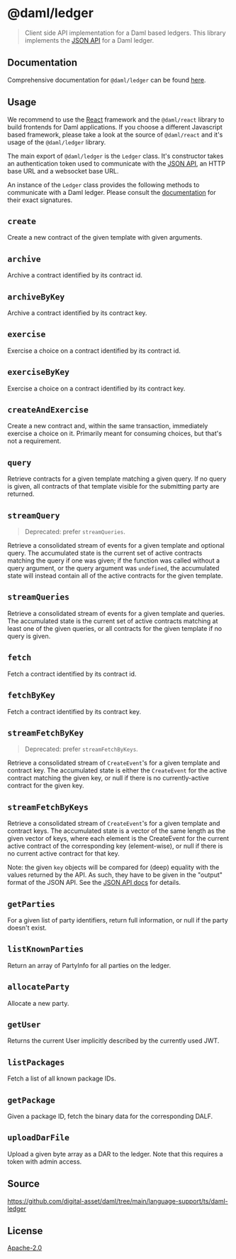 # @daml/ledger

> Client side API implementation for a Daml based ledgers. This library implements the [JSON
> API](https://docs.daml.com/json-api/index.html) for a Daml ledger.

<!-- START_BACKLINK -->

## Documentation

Comprehensive documentation for `@daml/ledger` can be found
[here](https://docs.daml.com/0.0.0-SDKVERSION/app-dev/bindings-ts/daml-ledger/index.html).

<!-- END_BACKLINK -->

## Usage

We recommend to use the [React](https://reactjs.org) framework and the `@daml/react` library to
build frontends for Daml applications. If you choose a different Javascript based framework, please
take a look at the source of `@daml/react` and it's usage of the `@daml/ledger` library.

The main export of `@daml/ledger` is the `Ledger` class. It's constructor takes an authentication
token used to communicate with the [JSON API](https://docs.daml.com/json-api/index.html), an HTTP
base URL and a websocket base URL.

An instance of the `Ledger` class provides the following methods to communicate with a Daml ledger.
Please consult the
[documentation](https://docs.daml.com/app-dev/bindings-ts/daml-ledger/classes/Ledger.html)
for their exact signatures.

`create`
--------
Create a new contract of the given template with given arguments.

`archive`
---------
Archive a contract identified by its contract id.

`archiveByKey`
--------------
Archive a contract identified by its contract key.

`exercise`
----------
Exercise a choice on a contract identified by its contract id.

`exerciseByKey`
---------------
Exercise a choice on a contract identified by its contract key.

`createAndExercise`
-------------------

Create a new contract and, within the same transaction, immediately exercise a
choice on it. Primarily meant for consuming choices, but that's not a
requirement.

`query`
-------
Retrieve contracts for a given template matching a given query. If no query is given, all contracts
of that template visible for the submitting party are returned.

`streamQuery`
-------------

> Deprecated: prefer `streamQueries`.

Retrieve a consolidated stream of events for a given template and optional
query. The accumulated state is the current set of active contracts matching
the query if one was given; if the function was called without a query
argument, or the query argument was `undefined`, the accumulated state will
instead contain all of the active contracts for the given template.

`streamQueries`
---------------
Retrieve a consolidated stream of events for a given template and queries. The
accumulated state is the current set of active contracts matching at least one
of the given queries, or all contracts for the given template if no query is
given.

`fetch`
-------
Fetch a contract identified by its contract id.

`fetchByKey`
------------
Fetch a contract identified by its contract key.

`streamFetchByKey`
------------------

> Deprecated: prefer `streamFetchByKeys`.

Retrieve a consolidated stream of `CreateEvent`'s for a given template and
contract key. The accumulated state is either the `CreateEvent` for the active
contract matching the given key, or null if there is no currently-active
contract for the given key.

`streamFetchByKeys`
-------------------
Retrieve a consolidated stream of `CreateEvent`'s for a given template and
contract keys. The accumulated state is a vector of the same length as the
given vector of keys, where each element is the CreateEvent for the current
active contract of the corresponding key (element-wise), or null if there is no
current active contract for that key.

Note: the given `key` objects will be compared for (deep) equality with the
values returned by the API. As such, they have to be given in the "output"
format of the JSON API. See the [JSON API docs] for details.

[JSON API docs]: https://docs.daml.com/json-api/lf-value-specification.html

`getParties`
------------

For a given list of party identifiers, return full information, or null if
the party doesn't exist.

`listKnownParties`
------------------

Return an array of PartyInfo for all parties on the ledger.

`allocateParty`
---------------

Allocate a new party.

`getUser`
------------------

Returns the current User implicitly described by the currently used JWT.

`listPackages`
--------------

Fetch a list of all known package IDs.

`getPackage`
------------

Given a package ID, fetch the binary data for the corresponding DALF.

`uploadDarFile`
---------------

Upload a given byte array as a DAR to the ledger. Note that this requires a
token with admin access.

## Source

https://github.com/digital-asset/daml/tree/main/language-support/ts/daml-ledger

## License

[Apache-2.0](https://github.com/digital-asset/daml/blob/main/LICENSE)
